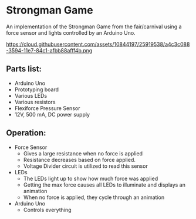 # Strongman Game
An implementation of the Strongman Game from the fair/carnival using a force sensor and lights controlled by an Arduino Uno.

https://cloud.githubusercontent.com/assets/10844197/25919538/a4c3c088-3594-11e7-84c1-afbb88afff4b.png

## Parts list:
* Arduino Uno
* Prototyping board
* Various LEDs
* Various resistors
* Flexiforce Pressure Sensor
* 12V, 500 mA, DC power supply

## Operation:
* Force Sensor
    * Gives a large resistance when no force is applied 
    * Resistance decreases based on force applied.
    * Voltage Divider circuit is utilized to read this sensor
* LEDs
    * The LEDs light up to show how much force was applied
    * Getting the max force causes all LEDs to illuminate and displays an animation
    * When no force is applied, they cycle through an animation
* Arduino Uno
    * Controls everything
